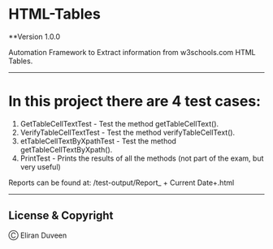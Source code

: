 # HTML-Tables
**Version 1.0.0

Automation Framework to Extract information from w3schools.com HTML Tables.

---


# In this project there are 4 test cases:
1) GetTableCellTextTest - Test the method getTableCellText().
2) VerifyTableCellTextTest - Test the method verifyTableCellText().
3) etTableCellTextByXpathTest - Test the method getTableCellTextByXpath().
4) PrintTest - Prints the results of all the methods (not part of the exam, but very useful)

Reports can be found at:
/test-output/Report_ + Current Date+.html

---

## License & Copyright

Ⓒ Eliran Duveen
